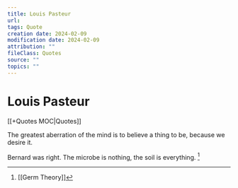 ```yaml
---
title: Louis Pasteur
url: 
tags: Quote
creation date: 2024-02-09
modification date: 2024-02-09
attribution: ""
fileClass: Quotes
source: ""
topics: ""
---
```


# Louis Pasteur

[[+Quotes MOC|Quotes]]

The greatest aberration of the mind is to believe a thing to be, because we desire it.

Bernard was right. The microbe is nothing, the soil is everything. [^1]

[^1]: [[Germ Theory]]
